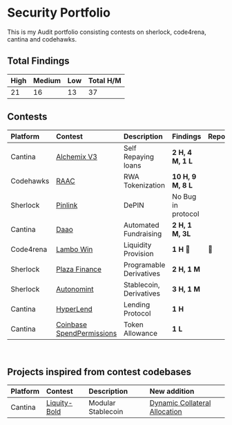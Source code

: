 # Security Portfolio
This is my Audit portfolio consisting contests on sherlock, code4rena, cantina and codehawks.

## Total Findings
|High|Medium|Low|Total H/M|
|:---|:-----|:--|:----|
|21|16|13|37|

## Contests
Platform|Contest|Description|Findings|Report|
|:------|:------|:----------|:-------|------|
|Cantina|[Alchemix V3](https://cantina.xyz/competitions/e68909e6-3491-4a94-a707-ecf0c89cf72a)|Self Repaying loans| **2 H, 4 M, 1 L** |
|Codehawks|[RAAC](https://codehawks.cyfrin.io/c/2025-02-raac)|RWA Tokenization| **10 H, 9 M, 8 L** |
|Sherlock|[Pinlink](https://audits.sherlock.xyz/contests/852)|DePIN| No Bug in protocol |
|Cantina|[Daao](https://cantina.xyz/competitions/bd43bdd1-bc7f-473b-96c0-d35d37f3db33/leaderboard)|Automated Fundraising|**2 H, 1 M, 3L**|
|Code4rena|[Lambo Win](https://code4rena.com/audits/2024-12-lambowin)|Liquidity Provision|**1 H**    **🥉** |📄
|Sherlock|[Plaza Finance](https://audits.sherlock.xyz/contests/682/leaderboard)|Programable Derivatives|**2 H, 1 M**|
|Sherlock|[Autonomint](https://audits.sherlock.xyz/contests/569/leaderboard)|Stablecoin, Derivatives|**3 H, 1 M**|
|Cantina|[HyperLend](https://cantina.xyz/competitions/cd180bb3-5d7d-46ed-8b99-d905e54a9d0b/leaderboard)|Lending Protocol|**1 H**|
|Cantina|[Coinbase SpendPermissions]()|Token Allowance|**1 L**|

<br>

## Projects inspired from contest codebases
Platform|Contest|Description|New addition|
|:------|:------|:----------|:-------|
|Cantina|[Liquity-Bold](https://cantina.xyz/competitions/d86632df-ab33-4448-8198-64955eae6712)|Modular Stablecoin|[Dynamic Collateral Allocation](https://github.com/orangesantra/bold-dynamicCollateralAllocation/blob/main/contracts/src/DynamicCollateralAllocation/README.md)|
